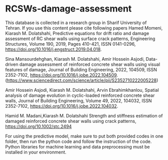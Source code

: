 # RCSWs-damage-assessment
This database is collected in a research group in Sharif University of Tehran. If you use this content please cite following papers
Hamed Momeni, Kiarash M. Dolatshahi,
Predictive equations for drift ratio and damage assessment of RC shear walls using surface crack patterns,
Engineering Structures,
Volume 190,
2019,
Pages 410-421,
ISSN 0141-0296,
https://doi.org/10.1016/j.engstruct.2019.04.018.

Sina Mansourdehghan, Kiarash M. Dolatshahi, Amir Hossein Asjodi,
Data-driven damage assessment of reinforced concrete shear walls using visual features of damage,
Journal of Building Engineering,
2022,
104509,
ISSN 2352-7102,
https://doi.org/10.1016/j.jobe.2022.104509.
(https://www.sciencedirect.com/science/article/pii/S2352710222005228)

Amir Hossein Asjodi, Kiarash M. Dolatshahi, Arvin Ebrahimkhanlou,
Spatial analysis of damage evolution in cyclic-loaded reinforced concrete shear walls,
Journal of Building Engineering,
Volume 49,
2022,
104032,
ISSN 2352-7102,
https://doi.org/10.1016/j.jobe.2022.104032.

Hamid M. Madani,Kiarash M. Dolatshahi
Strength and stiffness estimation of damaged reinforced concrete shear walls using crack patterns,
https://doi.org/10.1002/stc.2494

For using the predictive model, make sure to put both provided codes in one folder, then run the python code and follow the instruction of the code.
Python libraries for machine learning and data preprocessing must be installed in your environment.

